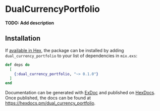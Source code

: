 # DualCurrencyPortfolio

**TODO: Add description**

## Installation

If [available in Hex](https://hex.pm/docs/publish), the package can be installed
by adding `dual_currency_portfolio` to your list of dependencies in `mix.exs`:

```elixir
def deps do
  [
    {:dual_currency_portfolio, "~> 0.1.0"}
  ]
end
```

Documentation can be generated with [ExDoc](https://github.com/elixir-lang/ex_doc)
and published on [HexDocs](https://hexdocs.pm). Once published, the docs can
be found at <https://hexdocs.pm/dual_currency_portfolio>.

